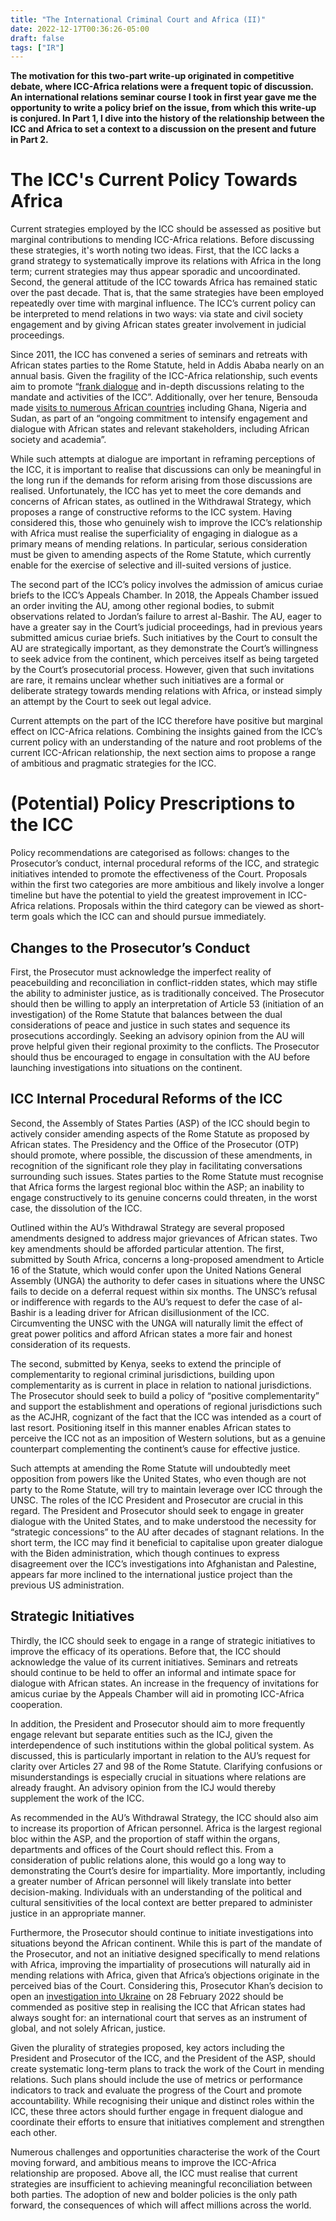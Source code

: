 ```yaml
---
title: "The International Criminal Court and Africa (II)"
date: 2022-12-17T00:36:26-05:00
draft: false
tags: ["IR"]
---
```


**The motivation for this two-part write-up originated in competitive debate, where ICC-Africa relations were a frequent topic of discussion. An international relations seminar course I took in first year gave me the opportunity to write a policy brief on the issue, from which this write-up is conjured. In Part 1, I dive into the history of the relationship between the ICC and Africa to set a context to a discussion on the present and future in Part 2.**

# The ICC's Current Policy Towards Africa

Current strategies employed by the ICC should be assessed as positive but marginal contributions to mending ICC-Africa relations. Before discussing these strategies, it's worth noting two ideas. First, that the ICC lacks a grand strategy to systematically improve its relations with Africa in the long term; current strategies may thus appear sporadic and uncoordinated. Second, the general attitude of the ICC towards Africa has remained static over the past decade. That is, that the same strategies have been employed repeatedly over time with marginal influence. The ICC’s current policy can be interpreted to mend relations in two ways: via state and civil society engagement and by giving African states greater involvement in judicial proceedings.

Since 2011, the ICC has convened a series of seminars and retreats with African states parties to the Rome Statute, held in Addis Ababa nearly on an annual basis.  Given the fragility of the ICC-Africa relationship, such events aim to promote “[frank dialogue](https://www.icc-cpi.int/news/icc-holds-retreat-african-states-parties-addis-ababa#:~:text=On%2022%2D23%20November%202017,Rome%20Statute%20system%20of%20justice) and in-depth discussions relating to the mandate and activities of the ICC”.  Additionally, over her tenure, Bensouda made [visits to numerous African countries](https://www.icc-cpi.int/news/prosecutor-international-criminal-court-fatou-bensouda-visits-ghana-we-must-continue-work) including Ghana, Nigeria and Sudan, as part of an “ongoing commitment to intensify engagement and dialogue with African states and relevant stakeholders, including African society and academia”. 

While such attempts at dialogue are important in reframing perceptions of the ICC, it is important to realise that discussions can only be meaningful in the long run if the demands for reform arising from those discussions are realised. Unfortunately, the ICC has yet to meet the core demands and concerns of African states, as outlined in the Withdrawal Strategy, which proposes a range of constructive reforms to the ICC system. Having considered this, those who genuinely wish to improve the ICC’s relationship with Africa must realise the superficiality of engaging in dialogue as a primary means of mending relations. In particular, serious consideration must be given to amending aspects of the Rome Statute, which currently enable for the exercise of selective and ill-suited versions of justice. 

The second part of the ICC’s policy involves the admission of amicus curiae briefs to the ICC’s Appeals Chamber. In 2018, the Appeals Chamber issued an order inviting the AU, among other regional bodies, to submit observations related to Jordan’s failure to arrest al-Bashir.  The AU, eager to have a greater say in the Court’s judicial proceedings, had in previous years submitted amicus curiae briefs.  Such initiatives by the Court to consult the AU are strategically important, as they demonstrate the Court’s willingness to seek advice from the continent, which perceives itself as being targeted by the Court’s prosecutorial process. However, given that such invitations are rare, it remains unclear whether such initiatives are a formal or deliberate strategy towards mending relations with Africa, or instead simply an attempt by the Court to seek out legal advice.

Current attempts on the part of the ICC therefore have positive but marginal effect on ICC-Africa relations. Combining the insights gained from the ICC’s current policy with an understanding of the nature and root problems of the current ICC-African relationship, the next section aims to propose a range of ambitious and pragmatic strategies for the ICC.

# (Potential) Policy Prescriptions to the ICC

Policy recommendations are categorised as follows: changes to the Prosecutor’s conduct, internal procedural reforms of the ICC, and strategic initiatives intended to promote the effectiveness of the Court. Proposals within the first two categories are more ambitious and likely involve a longer timeline but have the potential to yield the greatest improvement in ICC-Africa relations. Proposals within the third category can be viewed as short-term goals which the ICC can and should pursue immediately.

## Changes to the Prosecutor’s Conduct
First, the Prosecutor must acknowledge the imperfect reality of peacebuilding and reconciliation in conflict-ridden states, which may stifle the ability to administer justice, as is traditionally conceived. The Prosecutor should then be willing to apply an interpretation of Article 53 (initiation of an investigation) of the Rome Statute that balances between the dual considerations of peace and justice in such states and sequence its prosecutions accordingly. Seeking an advisory opinion from the AU will prove helpful given their regional proximity to the conflicts. The Prosecutor should thus be encouraged to engage in consultation with the AU before launching investigations into situations on the continent.

## ICC Internal Procedural Reforms of the ICC

Second, the Assembly of States Parties (ASP) of the ICC should begin to actively consider amending aspects of the Rome Statute as proposed by African states. The Presidency and the Office of the Prosecutor (OTP) should promote, where possible, the discussion of these amendments, in recognition of the significant role they play in facilitating conversations surrounding such issues. States parties to the Rome Statute must recognise that Africa forms the largest regional bloc within the ASP; an inability to engage constructively to its genuine concerns could threaten, in the worst case, the dissolution of the ICC.

Outlined within the AU’s Withdrawal Strategy are several proposed amendments designed to address major grievances of African states. Two key amendments should be afforded particular attention. The first, submitted by South Africa, concerns a long-proposed amendment to Article 16 of the Statute, which would confer upon the United Nations General Assembly (UNGA) the authority to defer cases in situations where the UNSC fails to decide on a deferral request within six months.  The UNSC’s refusal or indifference with regards to the AU’s request to defer the case of al-Bashir is a leading driver for African disillusionment of the ICC. Circumventing the UNSC with the UNGA will naturally limit the effect of great power politics and afford African states a more fair and honest consideration of its requests.

The second, submitted by Kenya, seeks to extend the principle of complementarity to regional criminal jurisdictions, building upon complementarity as is current in place in relation to national jurisdictions.  The Prosecutor should seek to build a policy of “positive complementarity” and support the establishment and operations of regional jurisdictions such as the ACJHR, cognizant of the fact that the ICC was intended as a court of last resort. Positioning itself in this manner enables African states to perceive the ICC not as an imposition of Western solutions, but as a genuine counterpart complementing the continent’s cause for effective justice.

Such attempts at amending the Rome Statute will undoubtedly meet opposition from powers like the United States, who even though are not party to the Rome Statute, will try to maintain leverage over ICC through the UNSC. The roles of the ICC President and Prosecutor are crucial in this regard. The President and Prosecutor should seek to engage in greater dialogue with the United States, and to make understood the necessity for “strategic concessions” to the AU after decades of stagnant relations. In the short term, the ICC may find it beneficial to capitalise upon greater dialogue with the Biden administration, which though continues to express disagreement over the ICC’s investigations into Afghanistan and Palestine, appears far more inclined to the international justice project than the previous US administration. 

## Strategic Initiatives
Thirdly, the ICC should seek to engage in a range of strategic initiatives to improve the efficacy of its operations. Before that, the ICC should acknowledge the value of its current initiatives. Seminars and retreats should continue to be held to offer an informal and intimate space for dialogue with African states. An increase in the frequency of invitations for amicus curiae by the Appeals Chamber will aid in promoting ICC-Africa cooperation.

In addition, the President and Prosecutor should aim to more frequently engage relevant but separate entities such as the ICJ, given the interdependence of such institutions within the global political system. As discussed, this is particularly important in relation to the AU’s request for clarity over Articles 27 and 98 of the Rome Statute. Clarifying confusions or misunderstandings is especially crucial in situations where relations are already fraught. An advisory opinion from the ICJ would thereby supplement the work of the ICC.

As recommended in the AU’s Withdrawal Strategy, the ICC should also aim to increase its proportion of African personnel.  Africa is the largest regional bloc within the ASP, and the proportion of staff within the organs, departments and offices of the Court should reflect this. From a consideration of public relations alone, this would go a long way to demonstrating the Court’s desire for impartiality. More importantly, including a greater number of African personnel will likely translate into better decision-making. Individuals with an understanding of the political and cultural sensitivities of the local context are better prepared to administer justice in an appropriate manner.

Furthermore, the Prosecutor should continue to initiate investigations into situations beyond the African continent. While this is part of the mandate of the Prosecutor, and not an initiative designed specifically to mend relations with Africa, improving the impartiality of prosecutions will naturally aid in mending relations with Africa, given that Africa’s objections originate in the perceived bias of the Court. Considering this, Prosecutor Khan’s decision to open an [investigation into Ukraine](https://www.icc-cpi.int/news/statement-icc-prosecutor-karim-aa-khan-qc-situation-ukraine-i-have-decided-proceed-opening) on 28 February 2022 should be commended as positive step in realising the ICC that African states had always sought for: an international court that serves as an instrument of global, and not solely African, justice. 

Given the plurality of strategies proposed, key actors including the President and Prosecutor of the ICC, and the President of the ASP, should create systematic long-term plans to track the work of the Court in mending relations. Such plans should include the use of metrics or performance indicators to track and evaluate the progress of the Court and promote accountability. While recognising their unique and distinct roles within the ICC, these three actors should further engage in frequent dialogue and coordinate their efforts to ensure that initiatives complement and strengthen each other.

Numerous challenges and opportunities characterise the work of the Court moving forward, and ambitious means to improve the ICC-Africa relationship are proposed. Above all, the ICC must realise that current strategies are insufficient to achieving meaningful reconciliation between both parties. The adoption of new and bolder policies is the only path forward, the consequences of which will affect millions across the world.

